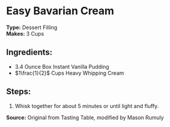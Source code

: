 # Easy Bavarian Cream

**Type:** Dessert Filling\
**Makes:** 3 Cups

## Ingredients:
- 3.4 Ounce Box Instant Vanilla Pudding
- $1\frac{1}{2}$ Cups Heavy Whipping Cream

## Steps:
1. Whisk together for about 5 minutes or until light and fluffy.

**Source:** Original from Tasting Table, modified by Mason Rumuly
